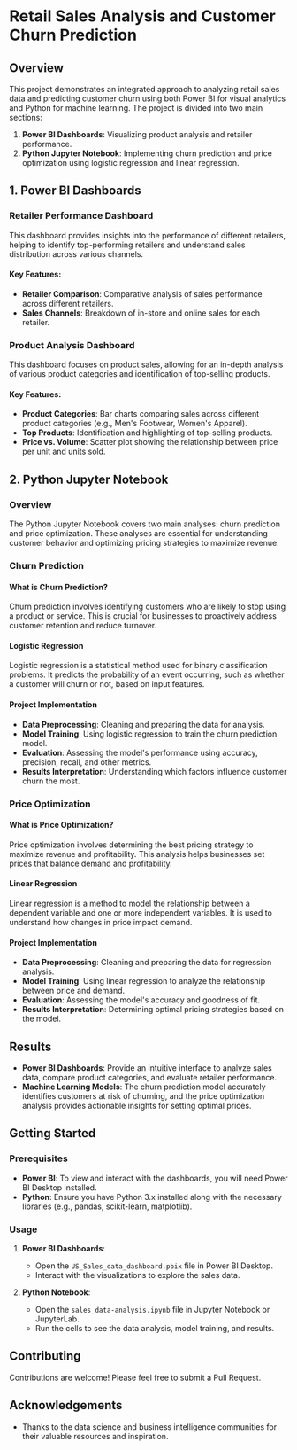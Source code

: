# Retail Sales Analysis and Customer Churn Prediction

## Overview

This project demonstrates an integrated approach to analyzing retail sales data and predicting customer churn using both Power BI for visual analytics and Python for machine learning. The project is divided into two main sections:

1. **Power BI Dashboards**: Visualizing product analysis and retailer performance.
2. **Python Jupyter Notebook**: Implementing churn prediction and price optimization using logistic regression and linear regression.

## 1. Power BI Dashboards

### Retailer Performance Dashboard

This dashboard provides insights into the performance of different retailers, helping to identify top-performing retailers and understand sales distribution across various channels.

#### Key Features:
- **Retailer Comparison**: Comparative analysis of sales performance across different retailers.
- **Sales Channels**: Breakdown of in-store and online sales for each retailer.

### Product Analysis Dashboard

This dashboard focuses on product sales, allowing for an in-depth analysis of various product categories and identification of top-selling products.

#### Key Features:
- **Product Categories**: Bar charts comparing sales across different product categories (e.g., Men's Footwear, Women's Apparel).
- **Top Products**: Identification and highlighting of top-selling products.
- **Price vs. Volume**: Scatter plot showing the relationship between price per unit and units sold.

## 2. Python Jupyter Notebook

### Overview

The Python Jupyter Notebook covers two main analyses: churn prediction and price optimization. These analyses are essential for understanding customer behavior and optimizing pricing strategies to maximize revenue.

### Churn Prediction

#### What is Churn Prediction?

Churn prediction involves identifying customers who are likely to stop using a product or service. This is crucial for businesses to proactively address customer retention and reduce turnover.

#### Logistic Regression

Logistic regression is a statistical method used for binary classification problems. It predicts the probability of an event occurring, such as whether a customer will churn or not, based on input features.

#### Project Implementation

- **Data Preprocessing**: Cleaning and preparing the data for analysis.
- **Model Training**: Using logistic regression to train the churn prediction model.
- **Evaluation**: Assessing the model's performance using accuracy, precision, recall, and other metrics.
- **Results Interpretation**: Understanding which factors influence customer churn the most.

### Price Optimization

#### What is Price Optimization?

Price optimization involves determining the best pricing strategy to maximize revenue and profitability. This analysis helps businesses set prices that balance demand and profitability.

#### Linear Regression

Linear regression is a method to model the relationship between a dependent variable and one or more independent variables. It is used to understand how changes in price impact demand.

#### Project Implementation

- **Data Preprocessing**: Cleaning and preparing the data for regression analysis.
- **Model Training**: Using linear regression to analyze the relationship between price and demand.
- **Evaluation**: Assessing the model's accuracy and goodness of fit.
- **Results Interpretation**: Determining optimal pricing strategies based on the model.

## Results

- **Power BI Dashboards**: Provide an intuitive interface to analyze sales data, compare product categories, and evaluate retailer performance.
- **Machine Learning Models**: The churn prediction model accurately identifies customers at risk of churning, and the price optimization analysis provides actionable insights for setting optimal prices.

## Getting Started

### Prerequisites

- **Power BI**: To view and interact with the dashboards, you will need Power BI Desktop installed.
- **Python**: Ensure you have Python 3.x installed along with the necessary libraries (e.g., pandas, scikit-learn, matplotlib).



### Usage

1. **Power BI Dashboards**:
    - Open the `US_Sales_data_dashboard.pbix` file in Power BI Desktop.
    - Interact with the visualizations to explore the sales data.

2. **Python Notebook**:
    - Open the `sales_data-analysis.ipynb` file in Jupyter Notebook or JupyterLab.
    - Run the cells to see the data analysis, model training, and results.

## Contributing

Contributions are welcome! Please feel free to submit a Pull Request.



## Acknowledgements

- Thanks to the data science and business intelligence communities for their valuable resources and inspiration.
